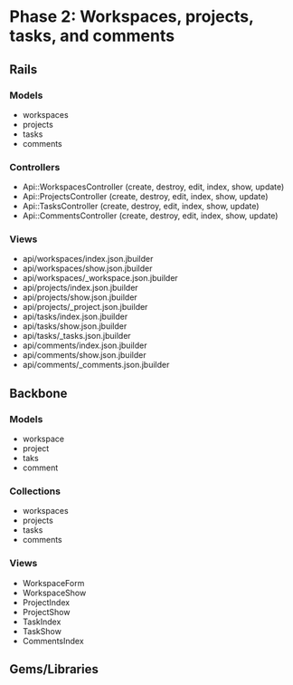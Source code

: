 # Phase 2: Workspaces, projects, tasks, and comments

## Rails
### Models
* workspaces
* projects
* tasks
* comments

### Controllers
* Api::WorkspacesController (create, destroy, edit, index, show, update)
* Api::ProjectsController (create, destroy, edit, index, show, update)
* Api::TasksController (create, destroy, edit, index, show, update)
* Api::CommentsController (create, destroy, edit, index, show, update)

### Views
* api/workspaces/index.json.jbuilder
* api/workspaces/show.json.jbuilder
* api/workspaces/_workspace.json.jbuilder
* api/projects/index.json.jbuilder
* api/projects/show.json.jbuilder
* api/projects/_project.json.jbuilder
* api/tasks/index.json.jbuilder
* api/tasks/show.json.jbuilder
* api/tasks/_tasks.json.jbuilder
* api/comments/index.json.jbuilder
* api/comments/show.json.jbuilder
* api/comments/_comments.json.jbuilder


## Backbone
### Models
* workspace
* project
* taks
* comment

### Collections
* workspaces
* projects
* tasks
* comments

### Views
* WorkspaceForm
* WorkspaceShow
* ProjectIndex
* ProjectShow
* TaskIndex
* TaskShow
* CommentsIndex

## Gems/Libraries
